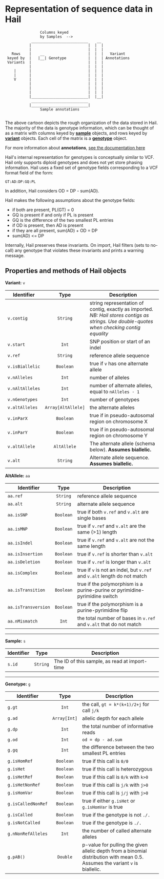 # Representation of sequence data in Hail

```
                Columns keyed
                by Samples  -->
            __________________________    __
           |                          |  |  |
           |                          |  |  |
   Rows    |    __                    |  |  |   Variant
 keyed by  |   |__| Genotype          |  |  | Annotations
 Variants  |                          |  |  |
           |                          |  |  |
    |      |                          |  |  |
    |      |                          |  |  |
    V      |                          |  |  |
           |                          |  |  |
           |                          |  |  |
           |                          |  |  |
           |__________________________|  |__|
            __________________________
           |__________________________|
                Sample annotations
           
```

The above cartoon depicts the rough organization of the data stored in Hail.  The majority of the data is genotype information, which can be thought of as a matrix with columns keyed by [**sample**](#sample) objects, and rows keyed by [**variant**](#variant) objects.  Each cell of the matrix is a [**genotype**](#genotype) object.

For more information about **annotations**, [see the documentation here](Annotations.md)

Hail's internal representation for genotypes is conceptually similar to VCF.  Hail only supports diploid genotypes and does not yet store phasing information.  Hail uses a fixed set of genotype fields corresponding to a VCF format field of the form:
```
GT:AD:DP:GQ:PL
```

In addition, Hail considers OD = DP - sum(AD).

Hail makes the following assumptions about the genotype fields:
 - if both are present, PL(GT) = 0
 - GQ is present if and only if PL is present
 - GQ is the difference of the two smallest PL entries
 - if OD is present, then AD is present
 - if they are all present, sum(AD) + OD = DP
 - sum(AD) <= DP

Internally, Hail preserves these invariants.  On import, Hail filters (sets to no-call) any genotype that violates these invariants and prints a warning message.

## Properties and methods of Hail objects
 
<a name="variant"></a>
**Variant:** `v`

Identifier | Type | Description
--- | :-: | ---
`v.contig`              | `String`    | string representation of contig, exactly as imported.  _NB: Hail stores contigs as strings.  Use double-quotes when checking contig equality_
`v.start`               | `Int`       | SNP position or start of an indel
`v.ref`                 | `String`    | reference allele sequence
`v.isBiallelic`         | `Boolean`   | true if `v` has one alternate allele
`v.nAlleles`            | `Int`       | number of alleles
`v.nAltAlleles`         | `Int`       | number of alternate alleles, equal to `nAlleles - 1`
`v.nGenotypes`          | `Int`       | number of genotypes
`v.altAlleles`  | `Array[AltAllele]`  | the alternate alleles
`v.inParX`              |  `Boolean`  | true if in pseudo-autosomal region on chromosome X
`v.inParY`              |  `Boolean`  | true if in pseudo-autosomal region on chromosome Y
`v.altAllele`           | `AltAllele` | The alternate allele (schema below).  **Assumes biallelic.**
`v.alt`                 | `String`    | Alternate allele sequence.  **Assumes biallelic.**

**AltAllele:** `aa`

Identifier | Type | Description
--- | :-: | ---
 `aa.ref`            | `String`  | reference allele sequence
 `aa.alt`            | `String`  | alternate allele sequence
 `aa.isSNP`          | `Boolean` | true if both `v.ref` and `v.alt` are single bases
 `aa.isMNP`          | `Boolean` | true if `v.ref` and `v.alt` are the same (>1) length
 `aa.isIndel`        | `Boolean` | true if `v.ref` and `v.alt` are not the same length
 `aa.isInsertion`    | `Boolean` | true if `v.ref` is shorter than `v.alt`
 `aa.isDeletion`     | `Boolean` | true if `v.ref` is longer than `v.alt`
 `aa.isComplex`      | `Boolean` | true if `v` is not an indel, but `v.ref` and `v.alt` length do not match
 `aa.isTransition`   | `Boolean` | true if the polymorphism is a purine-purine or pyrimidine-pyrimidine switch
 `aa.isTransversion` | `Boolean` | true if the polymorphism is a purine-pyrimidine flip
 `aa.nMismatch`      | `Int`     | the total number of bases in `v.ref` and `v.alt` that do not match

____ 
 
<a name="sample"></a>
**Sample:** `s`

Identifier | Type | Description
--- | :-: | ---
`s.id` | `String` | The ID of this sample, as read at import-time

____

<a name="genotype"></a>
**Genotype:** `g`

Identifier | Type | Description
--- | :-: | ---
`g.gt`             | `Int`     | the call, `gt = k*(k+1)/2+j` for call `j/k`
`g.ad`          | `Array[Int]` | allelic depth for each allele
`g.dp`             | `Int`     | the total number of informative reads
`g.od`             | `Int`     | `od = dp - ad.sum`
`g.gq`             | `Int`     | the difference between the two smallest PL entries
`g.isHomRef`       | `Boolean` | true if this call is `0/0`
`g.isHet`          | `Boolean` | true if this call is heterozygous
`g.isHetRef`       | `Boolean` | true if this call is `0/k` with `k>0`
`g.isHetNonRef`    | `Boolean` | true if this call is `j/k` with `j>0`
`g.isHomVar`       | `Boolean` | true if this call is `j/j` with `j>0`
`g.isCalledNonRef` | `Boolean` | true if either `g.isHet` or `g.isHomVar` is true
`g.isCalled`       | `Boolean` | true if the genotype is not `./.`
`g.isNotCalled`    | `Boolean` | true if the genotype is `./.`
`g.nNonRefAlleles`        | `Int`     | the number of called alternate alleles
`g.pAB()`          | `Double`  | p-value for pulling the given allelic depth from a binomial distribution with mean 0.5.  Assumes the variant `v` is biallelic.
 